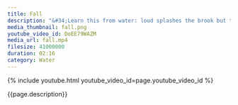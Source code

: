```yaml
---
title: Fall
description: "&#34;Learn this from water: loud splashes the brook but the oceans depth are calm.&#34; -- Buddha"
media_thumbnail: fall.png
youtube_video_id: DoEE79WAZM
media_url: fall.mp4
filesize: 41000000
duration: 02:16
category: Water
---
```


{% include youtube.html youtube_video_id=page.youtube_video_id %}

<div class="buddha_quote">{{page.description}}</div>
